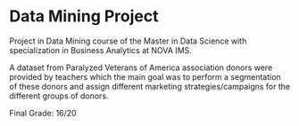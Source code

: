 # Data Mining Project

Project in Data Mining course of the Master in Data Science with specialization in Business Analytics at NOVA IMS.

A dataset from Paralyzed Veterans of America association donors were provided by teachers which the main goal was to perform a segmentation of these donors and assign different marketing strategies/campaigns for the different groups of donors.

Final Grade: 16/20
